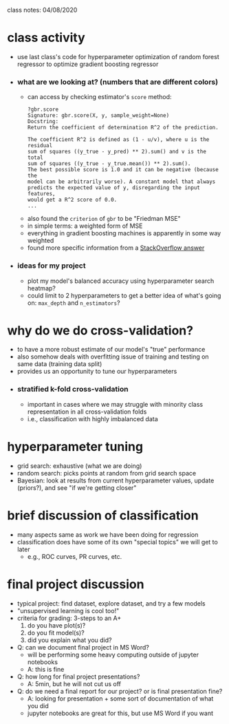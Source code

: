 class notes: 04/08/2020

# class activity
 - use last class's code for hyperparameter optimization of random forest regressor to optimize gradient boosting regressor
 - ### what are we looking at? (numbers that are different colors)
   - can access by checking estimator's `score` method:
     ```
     ?gbr.score
     Signature: gbr.score(X, y, sample_weight=None)
     Docstring:
     Return the coefficient of determination R^2 of the prediction.

     The coefficient R^2 is defined as (1 - u/v), where u is the residual
     sum of squares ((y_true - y_pred) ** 2).sum() and v is the total
     sum of squares ((y_true - y_true.mean()) ** 2).sum().
     The best possible score is 1.0 and it can be negative (because the
     model can be arbitrarily worse). A constant model that always
     predicts the expected value of y, disregarding the input features,
     would get a R^2 score of 0.0.
     ...
     ```
   - also found the `criterion` of `gbr` to be "Friedman MSE"
    - in simple terms: a weighted form of MSE
    - everything in gradient boosting machines is apparently in some way weighted
    - found more specific information from a [StackOverflow answer](https://datascience.stackexchange.com/a/66063)
 - ### ideas for my project
   - plot my model's balanced accuracy using hyperparameter search heatmap?
   - could limit to 2 hyperparameters to get a better idea of what's going on: `max_depth` and `n_estimators`?

# why do we do cross-validation?
 - to have a more robust estimate of our model's "true" performance
 - also somehow deals with overfitting issue of training and testing on same data (training data split)
 - provides us an opportunity to tune our hyperparameters
 - ### stratified k-fold cross-validation
   - important in cases where we may struggle with minority class representation in all cross-validation folds
   - i.e., classification with highly imbalanced data

# hyperparameter tuning
 - grid search: exhaustive (what we are doing)
 - random search: picks points at random from grid search space
 - Bayesian: look at results from current hyperparameter values, update (priors?), and see "if we're getting closer"

# brief discussion of classification
 - many aspects same as work we have been doing for regression
 - classification does have some of its own "special topics" we will get to later
   - e.g., ROC curves, PR curves, etc.

# final project discussion
 - typical project: find dataset, explore dataset, and try a few models
 - "unsupervised learning is cool too!"
 - criteria for grading: 3-steps to an A+
   1. do you have plot(s)?
   2. do you fit model(s)?
   3. did you explain what you did?
 - Q: can we document final project in MS Word?
   - will be performing some heavy computing outside of jupyter notebooks
   - A: this is fine
 - Q: how long for final project presentations?
   - A: 5min, but he will not cut us off
 - Q: do we need a final report for our project? or is final presentation fine?
   - A: looking for presentation + some sort of documentation of what you did
   - jupyter notebooks are great for this, but use MS Word if you want

 
